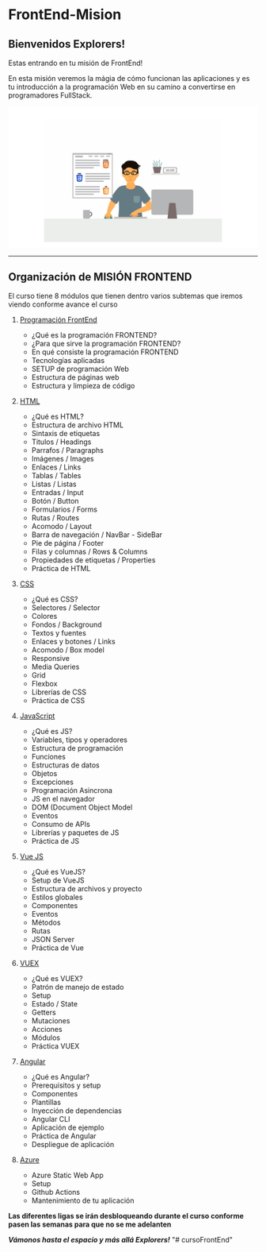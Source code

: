 # FrontEnd-Mision

## Bienvenidos Explorers!

Estas entrando en tu misión de FrontEnd!

En esta misión veremos la mágia de cómo funcionan las aplicaciones y es tu introducción a la programación Web en su camino a convertirse en programadores FullStack.

![Frontend Image](./images/frontend.gif)

---

## Organización de MISIÓN FRONTEND

El curso tiene 8 módulos que tienen dentro varios subtemas que iremos viendo conforme avance el curso

1. [Programación FrontEnd](./01%20-%20INTRO/README.md)

   - ¿Qué es la programación FRONTEND?
   - ¿Para que sirve la programación FRONTEND?
   - En qué consiste la programación FRONTEND
   - Tecnologías aplicadas
   - SETUP de programación Web
   - Estructura de páginas web
   - Estructura y limpieza de código

2. [HTML](./02%20-%20HTML/README.md)

   - ¿Qué es HTML?
   - Estructura de archivo HTML
   - Sintaxis de etiquetas
   - Titulos / Headings
   - Parrafos / Paragraphs
   - Imágenes / Images
   - Enlaces / Links
   - Tablas / Tables
   - Listas / Listas
   - Entradas / Input
   - Botón / Button
   - Formularios / Forms
   - Rutas / Routes
   - Acomodo / Layout
   - Barra de navegación / NavBar - SideBar
   - Pie de página / Footer
   - Filas y columnas / Rows & Columns
   - Propiedades de etiquetas / Properties
   - Práctica de HTML

3. [CSS](./03%20-%20CSS/README.md)

   - ¿Qué es CSS?
   - Selectores / Selector
   - Colores
   - Fondos / Background
   - Textos y fuentes
   - Enlaces y botones / Links
   - Acomodo / Box model
   - Responsive
   - Media Queries
   - Grid
   - Flexbox
   - Librerías de CSS
   - Práctica de CSS

4. [JavaScript](./04%20-%20JS/README.md)

   - ¿Qué es JS?
   - Variables, tipos y operadores
   - Estructura de programación
   - Funciones
   - Estructuras de datos
   - Objetos
   - Excepciones
   - Programación Asincrona
   - JS en el navegador
   - DOM (Document Object Model
   - Eventos
   - Consumo de APIs
   - Librerías y paquetes de JS
   - Práctica de JS

5. [Vue JS](./05%20-%20VUEJS/README.md)

   - ¿Qué es VueJS?
   - Setup de VueJS
   - Estructura de archivos y proyecto
   - Estilos globales
   - Componentes
   - Eventos
   - Métodos
   - Rutas
   - JSON Server
   - Práctica de Vue

6. [VUEX](./06%20-%20VUEX/vuex.md)

   - ¿Qué es VUEX?
   - Patrón de manejo de estado
   - Setup
   - Estado / State
   - Getters
   - Mutaciones
   - Acciones
   - Módulos
   - Práctica VUEX

7. [Angular](./07%20-%20ANGULAR/angular.md)

   - ¿Qué es Angular?
   - Prerequisitos y setup
   - Componentes
   - Plantillas
   - Inyección de dependencias
   - Angular CLI
   - Aplicación de ejemplo
   - Práctica de Angular
   - Despliegue de aplicación

8. [Azure](./08%20-%20AZURE/azure.md)
   - Azure Static Web App
   - Setup
   - Github Actions
   - Mantenimiento de tu aplicación

**Las diferentes ligas se irán desbloqueando durante el curso conforme pasen las semanas para que no se me adelanten**

**_Vámonos hasta el espacio y más allá Explorers!_**
"# cursoFrontEnd"
